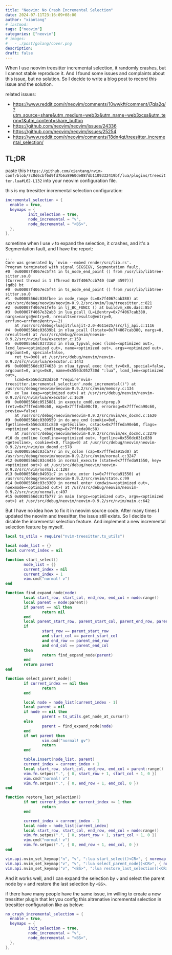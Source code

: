 ```yaml
---
title: "Neovim: No Crash Incremental Selection"
date: 2024-07-11T23:16:09+08:00
author: "xiantang"
# lastmod: 
tags: ["neovim"]
categories: ["neovim"]
# images:
#   - ./post/golang/cover.png
description:
draft: false
---
```



When I use neovim treesitter incremental selection, it randomly crashes, but I cannot stable reproduce it. And I found some issues and complaints about this issue, but no solution. So I decide to write a blog post to record this issue and the solution.

related issues:
* https://www.reddit.com/r/neovim/comments/10wwkft/comment/j7qla2q/?utm_source=share&utm_medium=web3x&utm_name=web3xcss&utm_term=1&utm_content=share_button
* https://github.com/neovim/neovim/issues/24336
* https://github.com/neovim/neovim/issues/25254
* https://www.reddit.com/r/neovim/comments/18dn4qt/treesitter_incremental_selection/

## TL;DR

paste this `https://github.com/xiantang/nvim-conf/blob/7c0d6cbf6d9fd7b6a8960de887db1109332419bf/lua/plugins/treesitter.lua#L62-L132` into your neovim configuration file.


this is my treesitter incremental selection configuration:

```lua
incremental_selection = {
  enable = true,
  keymaps = {
          init_selection = true,
          node_incremental = "v",
          node_decremental = "<BS>",
  },
},

```


sometime when I use `v` to expand the selection, it crashes, and it's a Segmentation fault, and I have the report:

```shell
...
Core was generated by `nvim --embed render/src/lib.rs'.
Program terminated with signal SIGSEGV, Segmentation fault.
#0  0x00007f4067ec5f74 in ts_node_end_point () from /usr/lib/libtree-sitter.so.0
[Current thread is 1 (Thread 0x7f4067ccb740 (LWP 4597))]
(gdb) bt
#0  0x00007f4067ec5f74 in ts_node_end_point () from /usr/lib/libtree-sitter.so.0
#1  0x0000556dc036fbee in node_range (L=0x7f4067cab380) at /usr/src/debug/neovim/neovim-0.9.2/src/nvim/lua/treesitter.c:821
#2  0x00007f4067e1fef6 in lj_BC_FUNCC () at buildvm_x86.dasc:857
#3  0x00007f4067e32ab3 in lua_pcall (L=L@entry=0x7f4067cab380, nargs=nargs@entry=0, nresults=nresults@entry=0, errfunc=errfunc@entry=-2)
    at /usr/src/debug/luajit/luajit-2.0-4611e25/src/lj_api.c:1116
#4  0x0000556dc03639b1 in nlua_pcall (lstate=0x7f4067cab380, nargs=0, nresults=0) at /usr/src/debug/neovim/neovim-0.9.2/src/nvim/lua/executor.c:159
#5  0x0000556dc0373163 in nlua_typval_exec (lcmd=<optimized out>, lcmd_len=<optimized out>, name=<optimized out>, args=<optimized out>, argcount=0, special=false,
    ret_tv=0x0) at /usr/src/debug/neovim/neovim-0.9.2/src/nvim/lua/executor.c:1443
#6  0x0000556dc0374638 in nlua_typval_exec (ret_tv=0x0, special=false, argcount=0, args=0x0, name=0x556dc052730d ":lua", lcmd_len=<optimized out>,
    lcmd=0x556dc283d260 "require'nvim-treesitter.incremental_selection'.node_incremental()") at /usr/src/debug/neovim/neovim-0.9.2/src/nvim/memory.c:134
#7  ex_lua (eap=<optimized out>) at /usr/src/debug/neovim/neovim-0.9.2/src/nvim/lua/executor.c:1639
#8  0x0000556dc0515881 in execute_cmd0.constprop.0 (retv=0x7fffeda90c68, eap=0x7fffeda90cf0, errormsg=0x7fffeda90c60, preview=false)
    at /usr/src/debug/neovim/neovim-0.9.2/src/nvim/ex_docmd.c:1620
#9  0x0000556dc0309559 in do_one_cmd (cookie=0x0, fgetline=0x556dc031c830 <getexline>, cstack=0x7fffeda90eb0, flags=<optimized out>, cmdlinep=0x7fffeda90c58)
    at /usr/src/debug/neovim/neovim-0.9.2/src/nvim/ex_docmd.c:2279
#10 do_cmdline (cmdline=<optimized out>, fgetline=0x556dc031c830 <getexline>, cookie=0x0, flags=0) at /usr/src/debug/neovim/neovim-0.9.2/src/nvim/ex_docmd.c:578
#11 0x0000556dc03ca777 in nv_colon (cap=0x7fffeda915d0) at /usr/src/debug/neovim/neovim-0.9.2/src/nvim/normal.c:3247
#12 0x0000556dc03c4436 in normal_execute (state=0x7fffeda91550, key=<optimized out>) at /usr/src/debug/neovim/neovim-0.9.2/src/nvim/normal.c:1207
#13 0x0000556dc04931c7 in state_enter (s=0x7fffeda91550) at /usr/src/debug/neovim/neovim-0.9.2/src/nvim/state.c:99
#14 0x0000556dc03c3309 in normal_enter (cmdwin=<optimized out>, noexmode=<optimized out>) at /usr/src/debug/neovim/neovim-0.9.2/src/nvim/normal.c:497
#15 0x0000556dc01fb777 in main (argc=<optimized out>, argv=<optimized out>) at /usr/src/debug/neovim/neovim-0.9.2/src/nvim/main.c:642
```


But I have no idea how to fix it in neovim source code. After many times I updated the neovim and treesitter, the issue still exists. So I decide to disable the incremental selection feature. And implement a new incremental selection feature by myself. 

```lua
local ts_utils = require("nvim-treesitter.ts_utils")

local node_list = {}
local current_index = nil

function start_select()
        node_list = {}
        current_index = nil
        current_index = 1
        vim.cmd("normal! v")
end

function find_expand_node(node)
        local start_row, start_col, end_row, end_col = node:range()
        local parent = node:parent()
        if parent == nil then
                return nil
        end
        local parent_start_row, parent_start_col, parent_end_row, parent_end_col = parent:range()
        if
                start_row == parent_start_row
                and start_col == parent_start_col
                and end_row == parent_end_row
                and end_col == parent_end_col
        then
                return find_expand_node(parent)
        end
        return parent
end

function select_parent_node()
        if current_index == nil then
                return
        end

        local node = node_list[current_index - 1]
        local parent = nil
        if node == nil then
                parent = ts_utils.get_node_at_cursor()
        else
                parent = find_expand_node(node)
        end
        if not parent then
                vim.cmd("normal! gv")
                return
        end

        table.insert(node_list, parent)
        current_index = current_index + 1
        local start_row, start_col, end_row, end_col = parent:range()
        vim.fn.setpos(".", { 0, start_row + 1, start_col + 1, 0 })
        vim.cmd("normal! v")
        vim.fn.setpos(".", { 0, end_row + 1, end_col, 0 })
end

function restore_last_selection()
        if not current_index or current_index <= 1 then
                return
        end

        current_index = current_index - 1
        local node = node_list[current_index]
        local start_row, start_col, end_row, end_col = node:range()
        vim.fn.setpos(".", { 0, start_row + 1, start_col + 1, 0 })
        vim.cmd("normal! v")
        vim.fn.setpos(".", { 0, end_row + 1, end_col, 0 })
end

vim.api.nvim_set_keymap("n", "v", ":lua start_select()<CR>", { noremap = true, silent = true })
vim.api.nvim_set_keymap("v", "v", ":lua select_parent_node()<CR>", { noremap = true, silent = true })
vim.api.nvim_set_keymap("v", "<BS>", ":lua restore_last_selection()<CR>", { noremap = true, silent = true })

```

And it works well, and I can expand the selection by `v` and select the parent node by `v` and restore the last selection by `<BS>`.


if there have many people have the same issue, im willing to create a new tressitter plugin that let you config this altrenative incremental selection in treesitter configuration like as below:

```lua
no_crash_incremental_selection = {
  enable = true,
  keymaps = {
          init_selection = true,
          node_incremental = "v",
          node_decremental = "<BS>",
  },
},


